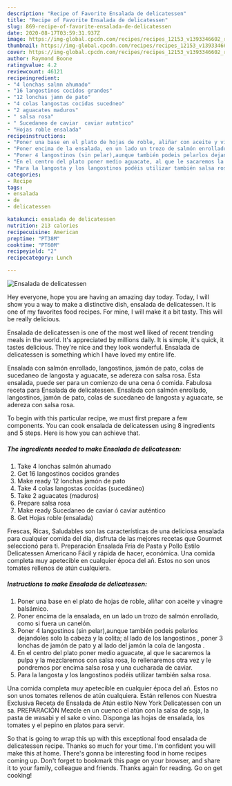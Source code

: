 ```yaml
---
description: "Recipe of Favorite Ensalada de delicatessen"
title: "Recipe of Favorite Ensalada de delicatessen"
slug: 869-recipe-of-favorite-ensalada-de-delicatessen
date: 2020-08-17T03:59:31.937Z
image: https://img-global.cpcdn.com/recipes/recipes_12153_v1393346602_receta_foto_00012153/751x532cq70/ensalada-de-delicatessen-foto-principal.jpg
thumbnail: https://img-global.cpcdn.com/recipes/recipes_12153_v1393346602_receta_foto_00012153/751x532cq70/ensalada-de-delicatessen-foto-principal.jpg
cover: https://img-global.cpcdn.com/recipes/recipes_12153_v1393346602_receta_foto_00012153/751x532cq70/ensalada-de-delicatessen-foto-principal.jpg
author: Raymond Boone
ratingvalue: 4.2
reviewcount: 46121
recipeingredient:
- "4 lonchas salmn ahumado"
- "16 langostinos cocidos grandes"
- "12 lonchas jamn de pato"
- "4 colas langostas cocidas sucedneo"
- "2 aguacates maduros"
- " salsa rosa"
- " Sucedaneo de caviar  caviar autntico"
- "Hojas roble ensalada"
recipeinstructions:
- "Poner una base en el plato de hojas de roble, aliñar con aceite y vinagre balsámico."
- "Poner encima de la ensalada, en un lado un trozo de salmón enrollado, como si fuera un canelón."
- "Poner 4 langostinos (sin pelar),aunque también podeis pelarlos dejandoles solo la cabeza y la colita;  al lado de los langostinos , poner 3 lonchas de jamón de pato y al lado del jamón la cola de langosta ."
- "En el centro del plato poner medio aguacate, al que le sacaremos la pulpa y la mezclaremos con salsa rosa, lo rellenaremos otra vez y  le pondremos por encima salsa rosa y una cucharada de caviar."
- "Para la langosta y los langostinos podéis utilizar también salsa rosa."
categories:
- Recipe
tags:
- ensalada
- de
- delicatessen

katakunci: ensalada de delicatessen 
nutrition: 213 calories
recipecuisine: American
preptime: "PT38M"
cooktime: "PT60M"
recipeyield: "2"
recipecategory: Lunch

---
```



![Ensalada de delicatessen](https://img-global.cpcdn.com/recipes/recipes_12153_v1393346602_receta_foto_00012153/751x532cq70/ensalada-de-delicatessen-foto-principal.jpg)

Hey everyone, hope you are having an amazing day today. Today, I will show you a way to make a distinctive dish, ensalada de delicatessen. It is one of my favorites food recipes. For mine, I will make it a bit tasty. This will be really delicious.

Ensalada de delicatessen is one of the most well liked of recent trending meals in the world. It's appreciated by millions daily. It is simple, it's quick, it tastes delicious. They're nice and they look wonderful. Ensalada de delicatessen is something which I have loved my entire life.

Ensalada con salmón enrollado, langostinos, jamón de pato, colas de sucedaneo de langosta y aguacate, se adereza con salsa rosa. Esta ensalada, puede ser para un comienzo de una cena ó comida. Fabulosa receta para Ensalada de delicatessen. Ensalada con salmón enrollado, langostinos, jamón de pato, colas de sucedaneo de langosta y aguacate, se adereza con salsa rosa.


To begin with this particular recipe, we must first prepare a few components. You can cook ensalada de delicatessen using 8 ingredients and 5 steps. Here is how you can achieve that.

<!--inarticleads1-->

##### The ingredients needed to make Ensalada de delicatessen:

1. Take 4 lonchas salmón ahumado
1. Get 16 langostinos cocidos grandes
1. Make ready 12 lonchas jamón de pato
1. Take 4 colas langostas cocidas (sucedáneo)
1. Take 2 aguacates (maduros)
1. Prepare  salsa rosa
1. Make ready  Sucedaneo de caviar ó caviar auténtico
1. Get Hojas roble (ensalada)


Frescas, Ricas, Saludables son las características de una deliciosa ensalada para cualquier comida del día, disfruta de las mejores recetas que Gourmet seleccionó para ti. Preparación Ensalada Fría de Pasta y Pollo Estilo Delicatessen Americano Fácil y rápida de hacer, económica. Una comida completa muy apetecible en cualquier época del añ. Estos no son unos tomates rellenos de atún cualquiera. 

<!--inarticleads2-->

##### Instructions to make Ensalada de delicatessen:

1. Poner una base en el plato de hojas de roble, aliñar con aceite y vinagre balsámico.
1. Poner encima de la ensalada, en un lado un trozo de salmón enrollado, como si fuera un canelón.
1. Poner 4 langostinos (sin pelar),aunque también podeis pelarlos dejandoles solo la cabeza y la colita;  al lado de los langostinos , poner 3 lonchas de jamón de pato y al lado del jamón la cola de langosta .
1. En el centro del plato poner medio aguacate, al que le sacaremos la pulpa y la mezclaremos con salsa rosa, lo rellenaremos otra vez y  le pondremos por encima salsa rosa y una cucharada de caviar.
1. Para la langosta y los langostinos podéis utilizar también salsa rosa.


Una comida completa muy apetecible en cualquier época del añ. Estos no son unos tomates rellenos de atún cualquiera. Están rellenos con Nuestra Exclusiva Receta de Ensalada de Atún estilo New York Delicatessen con un sa. PREPARACIÓN Mezcle en un cuenco el atún con la salsa de soja, la pasta de wasabi y el sake o vino. Disponga las hojas de ensalada, los tomates y el pepino en platos para servir. 

So that is going to wrap this up with this exceptional food ensalada de delicatessen recipe. Thanks so much for your time. I'm confident you will make this at home. There's gonna be interesting food in home recipes coming up. Don't forget to bookmark this page on your browser, and share it to your family, colleague and friends. Thanks again for reading. Go on get cooking!

